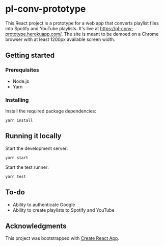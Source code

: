 # pl-conv-prototype

This React project is a prototype for a web app that converts playlist files into Spotify and YouTube playlists. It's live at <https://pl-conv-prototype.herokuapp.com/>. The site is meant to be demoed on a Chrome browser with at least 1200px available screen width.

## Getting started

### Prerequisites

* Node.js
* Yarn

### Installing

Install the required package dependencies:
```
yarn install
```

## Running it locally

Start the development server:
```
yarn start
```

Start the test runner:
```
yarn test
```

## To-do

* Ability to authenticate Google
* Ability to create playlists to Spotify and YouTube 

## Acknowledgments

This project was bootstrapped with [Create React App](https://github.com/facebookincubator/create-react-app).
